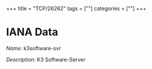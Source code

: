 +++
title = "TCP/26262"
tags = [""]
categories = [""]
+++

# IANA Data

_Name:_ k3software-svr

_Description:_ K3 Software-Server


